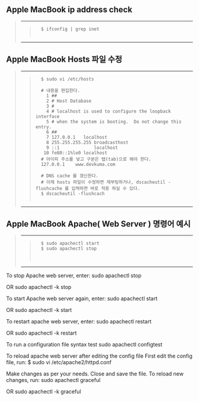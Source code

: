 ## Apple MacBook ip address check
> ---------------------------------------------------------------------------------------------
>  >
>  >```
>  >   $ ifconfig | grep inet
>  >   
>  >```
> ---------------------------------------------------------------------------------------------
>
>
>
## Apple MacBook Hosts 파일 수정
> ---------------------------------------------------------------------------------------------
>  >
>  >```
>  >   $ sudo vi /etc/hosts
>  >   
>  >   # 내용을 편집한다.
>  >     1 ##
>  >     2 # Host Database
>  >     3 #
>  >     4 # localhost is used to configure the loopback interface
>  >     5 # when the system is booting.  Do not change this entry.
>  >     6 ##
>  >     7 127.0.0.1   localhost
>  >     8 255.255.255.255 broadcasthost
>  >     9 ::1             localhost
>  >    10 fe80::1%lo0 localhost
>  >   # 아이피 주소를 넣고 구분은 탭(tab)으로 해야 한다.
>  >   127.0.0.1    www.devkuma.com
>  >   
>  >   # DNS cache 를 갱신한다.
>  >   # 이제 hosts 파일이 수정하면 재부팅하거나, dscacheutil -flushcache 를 입력하면 바로 적용 하실 수 있다.
>  >   $ dscacheutil -flushcach
>  >   
>  >```
> ---------------------------------------------------------------------------------------------
>
>
>
## Apple MacBook Apache( Web Server ) 명령어 예시
> ---------------------------------------------------------------------------------------------
>  >
>  >```
>  >   $ sudo apachectl start
>  >   $ sudo apachectl stop
>  >   
>  >   
>  >```
> ---------------------------------------------------------------------------------------------


>  >   
>  >   
>  >   
>  >   







To stop Apache web server, enter:
sudo apachectl stop

OR
sudo apachectl -k stop

To start Apache web server again, enter:
sudo apachectl start

OR
sudo apachectl -k start

To restart apache web server, enter:
sudo apachectl restart

OR
sudo apachectl -k restart

To run a configuration file syntax test
sudo apachectl configtest

To reload apache web server after editing the config file
First edit the config file, run:
$ sudo vi /etc/apache2/httpd.conf

Make changes as per your needs. Close and save the file. To reload new changes, run:
sudo apachectl graceful

OR
sudo apachectl -k graceful
